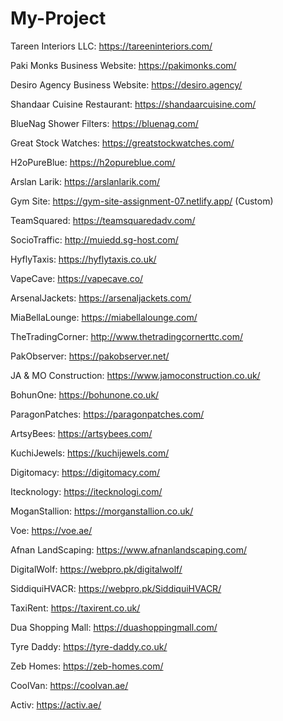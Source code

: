 # My-Project

Tareen Interiors LLC:
https://tareeninteriors.com/

Paki Monks Business Website:
https://pakimonks.com/

Desiro Agency Business Website:
https://desiro.agency/

Shandaar Cuisine Restaurant:
https://shandaarcuisine.com/

BlueNag Shower Filters: https://bluenag.com/

Great Stock Watches: https://greatstockwatches.com/

H2oPureBlue: https://h2opureblue.com/

Arslan Larik: https://arslanlarik.com/

Gym Site: https://gym-site-assignment-07.netlify.app/ (Custom)

TeamSquared: https://teamsquaredadv.com/ 

SocioTraffic: http://muiedd.sg-host.com/ 

HyflyTaxis: https://hyflytaxis.co.uk/

VapeCave: https://vapecave.co/

ArsenalJackets: https://arsenaljackets.com/ 

MiaBellaLounge: https://miabellalounge.com/

TheTradingCorner: http://www.thetradingcornerttc.com/  

PakObserver: https://pakobserver.net/

JA & MO Construction: https://www.jamoconstruction.co.uk/

BohunOne: https://bohunone.co.uk/

ParagonPatches: https://paragonpatches.com/

ArtsyBees: https://artsybees.com/

KuchiJewels: https://kuchijewels.com/

Digitomacy: https://digitomacy.com/

Itecknology: https://itecknologi.com/

MoganStallion: https://morganstallion.co.uk/

Voe: https://voe.ae/

Afnan LandScaping: https://www.afnanlandscaping.com/

DigitalWolf: https://webpro.pk/digitalwolf/

SiddiquiHVACR: https://webpro.pk/SiddiquiHVACR/

TaxiRent: https://taxirent.co.uk/

Dua Shopping Mall: https://duashoppingmall.com/

Tyre Daddy: https://tyre-daddy.co.uk/

Zeb Homes: https://zeb-homes.com/

CoolVan: https://coolvan.ae/

Activ: https://activ.ae/





